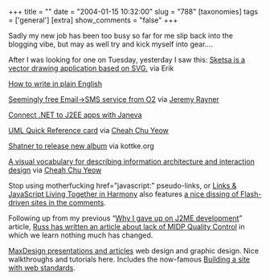 +++
title = ""
date = "2004-01-15 10:32:00"
slug = "788"
[taxonomies]
tags = ['general']
[extra]
show_comments = "false"
+++

Sadly my new job has been too busy so far for me slip back into the blogging vibe, but may as well try and kick myself into gear….

After I was looking for one on Tuesday, yesterday I saw this: [Sketsa is a vector drawing application based on SVG.](http://www.kiyut.com/products/sketsa/index.html) via Erik

[How to write in plain English](http://www.plainenglish.co.uk/plainenglishguide.html)

[Seemingly free Email-&gt;SMS service from O2](http://www.o2.co.uk/productsservices/mobileservices/0,,121,00.html) via [Jeremy Rayner](http://web1.2020media.com/j/jez/javanicuscom/blog2/items/76-index.html)

[Connect .NET to J2EE apps with Janeva](http://www.borland.com/janeva/)

[UML Quick Reference card](http://tnerual.eriogerg.free.fr/umlqrc.pdf "PDF") via [Cheah Chu Yeow](http://blog.codefront.net/)

[Shatner to release new album](http://www.cbc.ca/arts/stories/shatner241203) via kottke.org

[A visual vocabulary for describing information architecture and interaction design](http://www.jjg.net/ia/visvocab/) via [Cheah Chu Yeow](http://blog.codefront.net/)

Stop using motherfucking href=”javascript:” pseudo-links, or [Links &amp; JavaScript Living Together in Harmony](http://www.evolt.org/article/Links_and_JavaScript_Living_Together_in_Harmony/17/20938/) also features [a nice dissing of Flash-driven sites in the comments](http://www.evolt.org/article/Links_and_JavaScript_Living_Together_in_Harmony/17/20938/index.html#comment21536).

Following up from my previous “[Why I gave up on J2ME development](http://pipthepixie.tripod.com/blog/archive/2003_12_01_blog.html#107058099854676663)” article, [ Russ has written an article about lack of MIDP Quality Control](http://www.russellbeattie.com/notebook/1005717.html) in which we learn nothing much has changed.

[MaxDesign presentations and articles](http://www.maxdesign.com.au/presentation/index.cfm) web design and graphic design. Nice walkthroughs and tutorials here. Includes the now-famous [Building a site with web standards](http://www.maxdesign.com.au/presentation/sit2003/).
